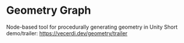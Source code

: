 # Geometry Graph
Node-based tool for procedurally generating geometry in Unity
Short demo/trailer: https://vecerdi.dev/geometry/trailer
